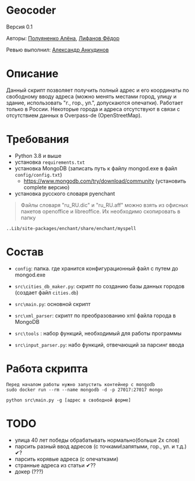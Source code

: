 # Geocoder
Версия 0.1

Авторы: [Полуяненко Алёна](https://github.com/NiripsaKakVsegda), [Лифанов Фёдор](https://github.com/amagoosebitch)

Ревью выполнил: [Александр Анкудинов](https://github.com/xelez)
# Описание
Данный скрипт позволяет получить полный адрес и его координаты по свободному вводу адреса (можно менять местами город, улицу и здание, 
использовать "г., гор., ул.", допускаются опечатки). Работает только в России. Некоторые города и адреса отсутствуют в связи с отсутствием
данных в Overpass-de (OpenStreetMap). 
# Требования
* Python 3.8 и выше
* установка `requirements.txt`
* установка MongoDB (записать путь к файлу mongod.exe в файл `config/config.txt`)
    * https://www.mongodb.com/try/download/community (установить complete версию)
* установка русского словаря pyenchant  
>Файлы словаря "ru_RU.dic" и "ru_RU.aff" можно взять из офисных пакетов openoffice и libreoffice.
>Их необходимо скопировать в папку 

`..Lib/site-packages/enchant/share/enchant/myspell`
# Состав
* `config`: папка. где хранится конфигурационный файл с путем до mongod.exe

* `src\cities_db_maker.py`: скрипт по созданию базы данных городов (создает файл `cities.db`)

* `src\main.py`: основной скрипт

* `src\xml_parser`: скрипт по преобразованию xml файла города в MongoDB

* `src\tools` : набор функций, необходимый для работы программы

* `src\input_parser.py`: набо функций, отвечающий за парсинг ввода
# Работа скрипта
```
Перед началом работы нужно запустить контейнер с mongodb
sudo docker run --rm --name mongodb -d -p 27017:27017 mongo

python src\main.py -g [адрес в свободной форме]
```
# TODO
* улица 40 лет победы обрабатывать нормально(больше 2х слов)
* парсить разный ввод адресов (с точками\запятыми, гор., ул. и т.д.) ✔?
* парсить корявые адреса (с опечатками)
* странные адреса из статьи ✔??
* докер (???)

